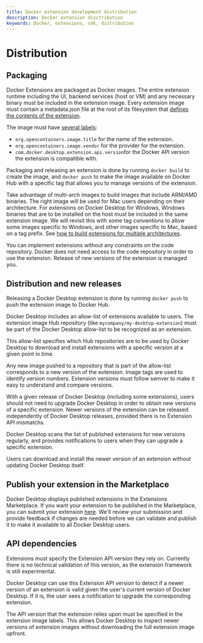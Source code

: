 ```yaml
---
title: Docker extension development distribution
description: Docker extension disctribution
keywords: Docker, extensions, sdk, distribution
---
```


# Distribution

## Packaging

Docker Extensions are packaged as Docker images. The entire extension runtime including the UI, backend services (host or VM) and any necessary binary must be included in the extension image.
Every extension image must contain a metadata.json file at the root of its filesystem that [defines the contents of the extension](METADATA.md).

The image must have [several labels](labels.md):

- `org.opencontainers.image.title` for the name of the extension.
- `org.opencontainers.image.vendor` for the provider for the extension.
- `com.docker.desktop.extension.api.version`for the Docker API version the extension is compatible with.

Packaging and releasing an extension is done by running `docker build` to create the image, and `docker push` to make the image available on Docker Hub with a specific tag that allows you to manage versions of the extension.

Take advantage of multi-arch images to build images that include ARM/AMD binaries. The right image will be used for Mac users depending on their architecture.
For extensions on Docker Desktop for Windows, Windows binaries that are to be installed on the host must be included in the same extension image. We will revisit this with some tag conventions to allow some images specific to Windows, and other images specific to Mac, based on a tag prefix. See [how to build extensions for multiple architectures](./multi-arch.md).

You can implement extensions without any constraints on the code repository. Docker does not need access to the code repository in order to use the extension. Release of new versions of the extension is managed you.

## Distribution and new releases

Releasing a Docker Desktop extension is done by running `docker push` to push the extension image to Docker Hub.

Docker Desktop includes an allow-list of extensions available to users. The extension image Hub repository (like `mycompany/my-desktop-extension`) must be part of the Docker Desktop allow-list to be recognized as an extension.

This allow-list specifies which Hub repositories are to be used by Docker Desktop to download and install extensions with a specific version at a given point in time.

Any new image pushed to a repository that is part of the allow-list corresponds to a new version of the extension. Image tags are used to identify version numbers. Extension versions must follow semver to make it easy to understand and compare versions.

With a given release of Docker Desktop (including some extensions), users should not need to upgrade Docker Desktop in order to obtain new versions of a specific extension. Newer versions of the extension can be released independently of Docker Desktop releases, provided there is no Extension API mismatchs.

Docker Desktop scans the list of published extensions for new versions regularly, and provides notifications to users when they can upgrade a specific extension.

Users can download and install the newer version of an extension without updating Docker Desktop itself.

## Publish your extension in the Marketplace

Docker Desktop displays published extensions in the Extensions Marketplace.
If you want your extension to be published in the Marketplace, you can submit your extension [here](https://www.docker.com/products/extensions/submissions/). We'll review your submission and provide feedback if changes are needed before we can validate and publish it to make it available to all Docker Desktop users.

## API dependencies

Extensions must specify the Extension API version they rely on. Currently there is no technical validation of this version, as the extension framework is still experimental.

Docker Desktop can use this Extension API version to detect if a newer version of an extension is valid given the user's current version of Docker Desktop. If it is, the user sees a notification to upgrade the corresponding extension.

The API version that the extension relies upon must be specified in the extension image labels. This allows Docker Desktop to inspect newer versions of extension images without downloading the full extension image upfront.

